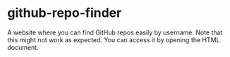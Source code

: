 # github-repo-finder
A website where you can find GitHub repos easily by username. Note that this might not work as expected. You can access it by opening the HTML document.
